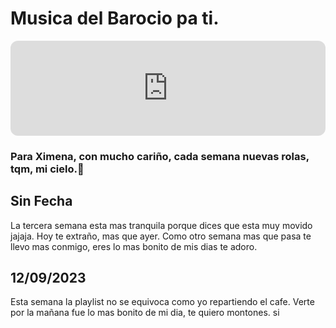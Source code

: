 # Musica del Barocio pa ti.

<iframe style="border-radius:12px" src="https://open.spotify.com/embed/playlist/2n1A22UXTDLsRamBJGDFv6?utm_source=generator" width="100%" height="152" frameBorder="0" allowfullscreen="" allow="autoplay; clipboard-write; encrypted-media; fullscreen; picture-in-picture" loading="lazy"></iframe>

### Para Ximena, con mucho cariño, cada semana nuevas rolas, tqm, mi cielo.💓  

## Sin Fecha
La tercera semana esta mas tranquila porque dices que esta muy movido jajaja. Hoy te extraño, mas que ayer. Como otro semana mas que pasa te llevo mas conmigo, eres lo mas bonito de mis dias te adoro.

## 12/09/2023
Esta semana la playlist no se equivoca como yo repartiendo el cafe. Verte por la mañana fue lo mas bonito de mi dia, te quiero montones.
si


<!-- Check out [this markdown page](?test) -->
